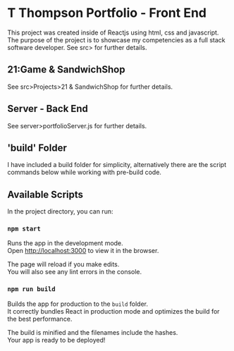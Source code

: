 # T Thompson Portfolio - Front End

This project was created inside of Reactjs using html, css and javascript. The purpose of the project is to showcase my competencies as a full stack software developer.
See src> for further details.

## 21:Game & SandwichShop 
See src>Projects>21 & SandwichShop for further details.

## Server - Back End
See server>portfolioServer.js for further details.

## 'build' Folder
I have included a build folder for simplicity, alternatively there are the script commands below while working with pre-build code.

## Available Scripts

In the project directory, you can run:

### `npm start`

Runs the app in the development mode.\
Open [http://localhost:3000](http://localhost:3000) to view it in the browser.

The page will reload if you make edits.\
You will also see any lint errors in the console.

### `npm run build`

Builds the app for production to the `build` folder.\
It correctly bundles React in production mode and optimizes the build for the best performance.

The build is minified and the filenames include the hashes.\
Your app is ready to be deployed!


